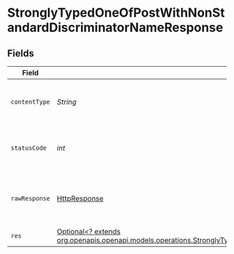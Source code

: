 # StronglyTypedOneOfPostWithNonStandardDiscriminatorNameResponse


## Fields

| Field                                                                                                                                                                                                        | Type                                                                                                                                                                                                         | Required                                                                                                                                                                                                     | Description                                                                                                                                                                                                  |
| ------------------------------------------------------------------------------------------------------------------------------------------------------------------------------------------------------------ | ------------------------------------------------------------------------------------------------------------------------------------------------------------------------------------------------------------ | ------------------------------------------------------------------------------------------------------------------------------------------------------------------------------------------------------------ | ------------------------------------------------------------------------------------------------------------------------------------------------------------------------------------------------------------ |
| `contentType`                                                                                                                                                                                                | *String*                                                                                                                                                                                                     | :heavy_check_mark:                                                                                                                                                                                           | HTTP response content type for this operation                                                                                                                                                                |
| `statusCode`                                                                                                                                                                                                 | *int*                                                                                                                                                                                                        | :heavy_check_mark:                                                                                                                                                                                           | HTTP response status code for this operation                                                                                                                                                                 |
| `rawResponse`                                                                                                                                                                                                | [HttpResponse<InputStream>](https://docs.oracle.com/en/java/javase/11/docs/api/java.net.http/java/net/http/HttpResponse.html)                                                                                | :heavy_check_mark:                                                                                                                                                                                           | Raw HTTP response; suitable for custom response parsing                                                                                                                                                      |
| `res`                                                                                                                                                                                                        | [Optional<? extends org.openapis.openapi.models.operations.StronglyTypedOneOfPostWithNonStandardDiscriminatorNameRes>](../../models/operations/StronglyTypedOneOfPostWithNonStandardDiscriminatorNameRes.md) | :heavy_minus_sign:                                                                                                                                                                                           | OK                                                                                                                                                                                                           |